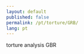 ```yaml
---
layout: default
published: false
permalink: /pt/torture/GRB/
lang: pt
---
```


torture analysis GBR

